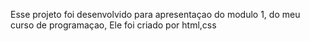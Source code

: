 Esse projeto foi desenvolvido para apresentaçao do modulo 1, do meu curso de programaçao, 
Ele foi criado por html,css 
